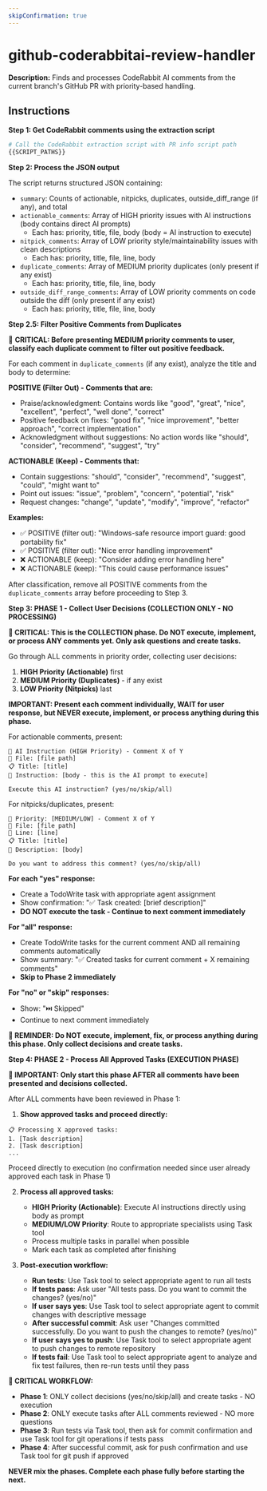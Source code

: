 ```yaml
---
skipConfirmation: true
---
```


# github-coderabbitai-review-handler

**Description:** Finds and processes CodeRabbit AI comments from the current branch's GitHub PR with priority-based handling.

## Instructions

**Step 1: Get CodeRabbit comments using the extraction script**

```bash
# Call the CodeRabbit extraction script with PR info script path
{{SCRIPT_PATHS}}
```

**Step 2: Process the JSON output**

The script returns structured JSON containing:
- `summary`: Counts of actionable, nitpicks, duplicates, outside_diff_range (if any), and total
- `actionable_comments`: Array of HIGH priority issues with AI instructions (body contains direct AI prompts)
  - Each has: priority, title, file, body (body = AI instruction to execute)
- `nitpick_comments`: Array of LOW priority style/maintainability issues with clean descriptions  
  - Each has: priority, title, file, line, body
- `duplicate_comments`: Array of MEDIUM priority duplicates (only present if any exist)
  - Each has: priority, title, file, line, body
- `outside_diff_range_comments`: Array of LOW priority comments on code outside the diff (only present if any exist)
  - Each has: priority, title, file, line, body

**Step 2.5: Filter Positive Comments from Duplicates**

🎯 **CRITICAL: Before presenting MEDIUM priority comments to user, classify each duplicate comment to filter out positive feedback.**

For each comment in `duplicate_comments` (if any exist), analyze the title and body to determine:

**POSITIVE (Filter Out) - Comments that are:**
- Praise/acknowledgment: Contains words like "good", "great", "nice", "excellent", "perfect", "well done", "correct"
- Positive feedback on fixes: "good fix", "nice improvement", "better approach", "correct implementation"
- Acknowledgment without suggestions: No action words like "should", "consider", "recommend", "suggest", "try"

**ACTIONABLE (Keep) - Comments that:**
- Contain suggestions: "should", "consider", "recommend", "suggest", "could", "might want to"
- Point out issues: "issue", "problem", "concern", "potential", "risk"
- Request changes: "change", "update", "modify", "improve", "refactor"

**Examples:**
- ✅ POSITIVE (filter out): "Windows-safe resource import guard: good portability fix"
- ✅ POSITIVE (filter out): "Nice error handling improvement"
- ❌ ACTIONABLE (keep): "Consider adding error handling here"
- ❌ ACTIONABLE (keep): "This could cause performance issues"

After classification, remove all POSITIVE comments from the `duplicate_comments` array before proceeding to Step 3.

**Step 3: PHASE 1 - Collect User Decisions (COLLECTION ONLY - NO PROCESSING)**

**🚨 CRITICAL: This is the COLLECTION phase. Do NOT execute, implement, or process ANY comments yet. Only ask questions and create tasks.**

Go through ALL comments in priority order, collecting user decisions:
1. **HIGH Priority (Actionable)** first
2. **MEDIUM Priority (Duplicates)** - if any exist  
3. **LOW Priority (Nitpicks)** last

**IMPORTANT: Present each comment individually, WAIT for user response, but NEVER execute, implement, or process anything during this phase.**

For actionable comments, present:
```
🤖 AI Instruction (HIGH Priority) - Comment X of Y
📁 File: [file path]
📋 Title: [title]
🎯 Instruction: [body - this is the AI prompt to execute]

Execute this AI instruction? (yes/no/skip/all)
```

For nitpicks/duplicates, present:
```
🔴 Priority: [MEDIUM/LOW] - Comment X of Y
📁 File: [file path]
📍 Line: [line]
📋 Title: [title]
💬 Description: [body]

Do you want to address this comment? (yes/no/skip/all)
```

**For each "yes" response:**
- Create a TodoWrite task with appropriate agent assignment
- Show confirmation: "✅ Task created: [brief description]"
- **DO NOT execute the task - Continue to next comment immediately**

**For "all" response:**
- Create TodoWrite tasks for the current comment AND all remaining comments automatically
- Show summary: "✅ Created tasks for current comment + X remaining comments"
- **Skip to Phase 2 immediately**

**For "no" or "skip" responses:**
- Show: "⏭️ Skipped"
- Continue to next comment immediately

**🚨 REMINDER: Do NOT execute, implement, fix, or process anything during this phase. Only collect decisions and create tasks.**

**Step 4: PHASE 2 - Process All Approved Tasks (EXECUTION PHASE)**

**🚨 IMPORTANT: Only start this phase AFTER all comments have been presented and decisions collected.**

After ALL comments have been reviewed in Phase 1:

1. **Show approved tasks and proceed directly:**

```
📋 Processing X approved tasks:
1. [Task description]
2. [Task description]
...
```
Proceed directly to execution (no confirmation needed since user already approved each task in Phase 1)

2. **Process all approved tasks:**
   - **HIGH Priority (Actionable)**: Execute AI instructions directly using body as prompt
   - **MEDIUM/LOW Priority**: Route to appropriate specialists using Task tool
   - Process multiple tasks in parallel when possible
   - Mark each task as completed after finishing

3. **Post-execution workflow:**
   - **Run tests**: Use Task tool to select appropriate agent to run all tests
   - **If tests pass**: Ask user "All tests pass. Do you want to commit the changes? (yes/no)"
   - **If user says yes**: Use Task tool to select appropriate agent to commit changes with descriptive message
   - **After successful commit**: Ask user "Changes committed successfully. Do you want to push the changes to remote? (yes/no)"
   - **If user says yes to push**: Use Task tool to select appropriate agent to push changes to remote repository
   - **If tests fail**: Use Task tool to select appropriate agent to analyze and fix test failures, then re-run tests until they pass

**🚨 CRITICAL WORKFLOW:**
- **Phase 1**: ONLY collect decisions (yes/no/skip/all) and create tasks - NO execution
- **Phase 2**: ONLY execute tasks after ALL comments reviewed - NO more questions
- **Phase 3**: Run tests via Task tool, then ask for commit confirmation and use Task tool for git operations if tests pass
- **Phase 4**: After successful commit, ask for push confirmation and use Task tool for git push if approved

**NEVER mix the phases. Complete each phase fully before starting the next.**
